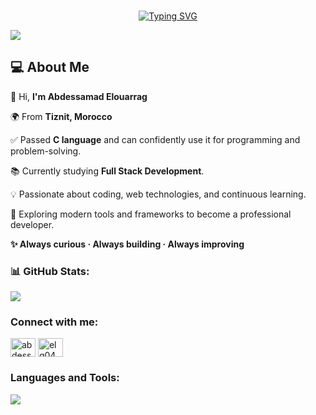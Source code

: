 <br>
<p align="center">
  <a href="https://git.io/typing-svg"><img src="https://readme-typing-svg.demolab.com?font=Fira+Code&size=32&pause=1000&center=true&width=435&lines=Hello%2C+I'm+Abdessamad" alt="Typing SVG" /></a>
</p>

<p align="center">
  
  ![](https://komarev.com/ghpvc/?username=abdessamadelouarrag&color=lightgrey&base=100)
</p>

<h2>💻 About Me</h2>

<p>👋 Hi, <b>I'm Abdessamad Elouarrag</b></p>
<p>🌍 From <b>Tiznit, Morocco</b></p>
<p>✅ Passed <b>C language</b> and can confidently use it for programming and problem-solving.</p>
<p>📚 Currently studying <b>Full Stack Development</b>.</p>
<p>💡 Passionate about coding, web technologies, and continuous learning.</p>
<p>🚀 Exploring modern tools and frameworks to become a professional developer.</p>

<p><b>✨ Always curious · Always building · Always improving</b></p>

<p align="center">
</p>

<h3 align="left">📊 GitHub Stats:</h3>
<p align="left">
  
![](https://github-readme-stats.vercel.app/api?username=abdessamadelouarrag&theme=dark&hide_border=false&include_all_commits=false&count_private=false)<br/>

</p>

<h3 align="left">Connect with me:</h3>
<p align="left">
<a href="https://linkedin.com/in/abdessamad-elouarrag" target="blank"><img align="center" src="https://raw.githubusercontent.com/rahuldkjain/github-profile-readme-generator/master/src/images/icons/Social/linked-in-alt.svg" alt="abdessamad-elouarrag" height="30" width="40" /></a>
<a href="https://instagram.com/elg04" target="blank"><img align="center" src="https://raw.githubusercontent.com/rahuldkjain/github-profile-readme-generator/master/src/images/icons/Social/instagram.svg" alt="elg04" height="30" width="40" /></a>
</p>

<h3 align="left">Languages and Tools:</h3>
<p align="left">
  <a href="https://skillicons.dev">
    <img src="https://skillicons.dev/icons?i=git,c,discord,github,ps" />
  </a>
</p>
